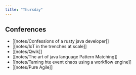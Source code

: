 ```yaml
---
title: "Thursday"
---
```

## Conferences
- [[notes/Confessions of a rusty java developer]]
- [[notes/IoT in the trenches at scale]]
- [[notes/Qwik]] 
- [[notes/The art of java language Pattern Matching]]
- [[notes/Taming hte event chaos using a workflow engine]]
- [[notes/Pure Agile]]
